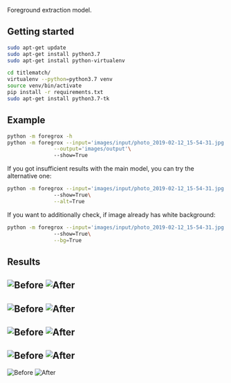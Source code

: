Foreground extraction model.

## Getting started
```bash
sudo apt-get update
sudo apt-get install python3.7
sudo apt-get install python-virtualenv

cd titlematch/
virtualenv --python=python3.7 venv
source venv/bin/activate
pip install -r requirements.txt
sudo apt-get install python3.7-tk
```

## Example
```bash
python -m foregrox -h
python -m foregrox --input='images/input/photo_2019-02-12_15-54-31.jpg'\
               --output='images/output'\ 
               --show=True
```
If you got insufficient results with the main model, you can try the alternative one:
```bash
python -m foregrox --input='images/input/photo_2019-02-12_15-54-31.jpg'\ 
               --show=True\
               --alt=True
```
If you want to additionally check, if image already has white background:
```bash
python -m foregrox --input='images/input/photo_2019-02-12_15-54-31.jpg'\ 
               --show=True\
               --bg=True
```

## Results
![Before](images/input/photo_2019-02-12_15-54-31.jpg) ![After](images/output/photo_2019-02-12_15-54-31_fg.jpg)
---------------------------
![Before](images/input/photo_2019-02-12_12-43-20.jpg) ![After](images/output/photo_2019-02-12_12-43-20_fg.jpg)
---------------------------
![Before](images/input/photo_2019-02-12_12-43-26.jpg) ![After](images/output/photo_2019-02-12_12-43-26_fg.jpg)
---------------------------
![Before](images/input/photo_2019-02-12_15-54-36.jpg) ![After](images/output/photo_2019-02-12_15-54-36_fg.jpg)
---------------------------
![Before](images/input/photo_2019-02-12_15-54-41.jpg) ![After](images/output/photo_2019-02-12_15-54-41_fg.jpg)
